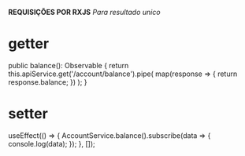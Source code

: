 **REQUISIÇÕES POR RXJS**
*Para resultado unico*
# getter
  public balance(): Observable<number> {
    return this.apiService.get('/account/balance').pipe(
      map(response => {
        return response.balance;
      })
    );
  }
# setter
  useEffect(() => {
    AccountService.balance().subscribe(data => {
      console.log(data);
    });
  }, []);